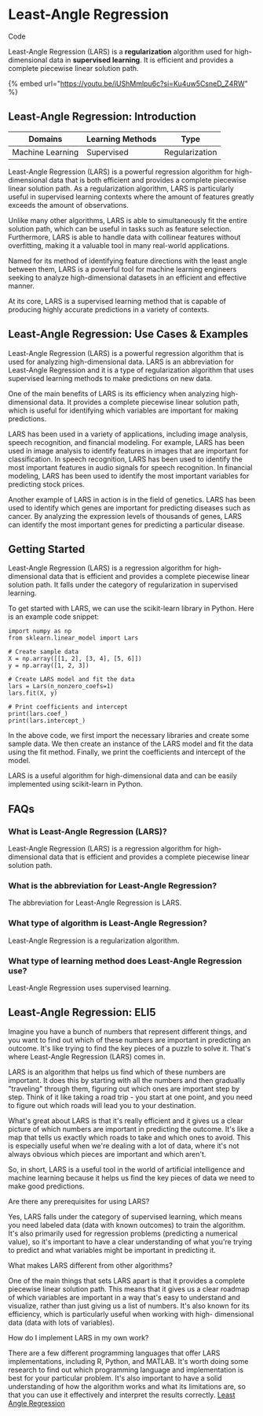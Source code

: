 # Least-Angle Regression

Code

Least-Angle Regression (LARS) is a **regularization** algorithm used for high- dimensional data in **supervised learning**. It is efficient and provides a complete piecewise linear solution path.

{% embed url="https://youtu.be/iUShMmlpu6c?si=Ku4uw5CsneD_Z4RW" %}

## Least-Angle Regression: Introduction

| Domains          | Learning Methods | Type           |
| ---------------- | ---------------- | -------------- |
| Machine Learning | Supervised       | Regularization |

Least-Angle Regression (LARS) is a powerful regression algorithm for high- dimensional data that is both efficient and provides a complete piecewise linear solution path. As a regularization algorithm, LARS is particularly useful in supervised learning contexts where the amount of features greatly exceeds the amount of observations.

Unlike many other algorithms, LARS is able to simultaneously fit the entire solution path, which can be useful in tasks such as feature selection. Furthermore, LARS is able to handle data with collinear features without overfitting, making it a valuable tool in many real-world applications.

Named for its method of identifying feature directions with the least angle between them, LARS is a powerful tool for machine learning engineers seeking to analyze high-dimensional datasets in an efficient and effective manner.

At its core, LARS is a supervised learning method that is capable of producing highly accurate predictions in a variety of contexts.

## Least-Angle Regression: Use Cases & Examples

Least-Angle Regression (LARS) is a powerful regression algorithm that is used for analyzing high-dimensional data. LARS is an abbreviation for Least-Angle Regression and it is a type of regularization algorithm that uses supervised learning methods to make predictions on new data.

One of the main benefits of LARS is its efficiency when analyzing high- dimensional data. It provides a complete piecewise linear solution path, which is useful for identifying which variables are important for making predictions.

LARS has been used in a variety of applications, including image analysis, speech recognition, and financial modeling. For example, LARS has been used in image analysis to identify features in images that are important for classification. In speech recognition, LARS has been used to identify the most important features in audio signals for speech recognition. In financial modeling, LARS has been used to identify the most important variables for predicting stock prices.

Another example of LARS in action is in the field of genetics. LARS has been used to identify which genes are important for predicting diseases such as cancer. By analyzing the expression levels of thousands of genes, LARS can identify the most important genes for predicting a particular disease.

## Getting Started

Least-Angle Regression (LARS) is a regression algorithm for high-dimensional data that is efficient and provides a complete piecewise linear solution path. It falls under the category of regularization in supervised learning.

To get started with LARS, we can use the scikit-learn library in Python. Here is an example code snippet:

```
import numpy as np
from sklearn.linear_model import Lars

# Create sample data
X = np.array([[1, 2], [3, 4], [5, 6]])
y = np.array([1, 2, 3])

# Create LARS model and fit the data
lars = Lars(n_nonzero_coefs=1)
lars.fit(X, y)

# Print coefficients and intercept
print(lars.coef_)
print(lars.intercept_)

```

In the above code, we first import the necessary libraries and create some sample data. We then create an instance of the LARS model and fit the data using the fit method. Finally, we print the coefficients and intercept of the model.

LARS is a useful algorithm for high-dimensional data and can be easily implemented using scikit-learn in Python.

## FAQs

### What is Least-Angle Regression (LARS)?

Least-Angle Regression (LARS) is a regression algorithm for high-dimensional data that is efficient and provides a complete piecewise linear solution path.

### What is the abbreviation for Least-Angle Regression?

The abbreviation for Least-Angle Regression is LARS.

### What type of algorithm is Least-Angle Regression?

Least-Angle Regression is a regularization algorithm.

### What type of learning method does Least-Angle Regression use?

Least-Angle Regression uses supervised learning.

## Least-Angle Regression: ELI5

Imagine you have a bunch of numbers that represent different things, and you want to find out which of these numbers are important in predicting an outcome. It's like trying to find the key pieces of a puzzle to solve it. That's where Least-Angle Regression (LARS) comes in.

LARS is an algorithm that helps us find which of these numbers are important. It does this by starting with all the numbers and then gradually "traveling" through them, figuring out which ones are important step by step. Think of it like taking a road trip - you start at one point, and you need to figure out which roads will lead you to your destination.

What's great about LARS is that it's really efficient and it gives us a clear picture of which numbers are important in predicting the outcome. It's like a map that tells us exactly which roads to take and which ones to avoid. This is especially useful when we're dealing with a lot of data, where it's not always obvious which pieces are important and which aren't.

So, in short, LARS is a useful tool in the world of artificial intelligence and machine learning because it helps us find the key pieces of data we need to make good predictions.

Are there any prerequisites for using LARS?

Yes, LARS falls under the category of supervised learning, which means you need labeled data (data with known outcomes) to train the algorithm. It's also primarily used for regression problems (predicting a numerical value), so it's important to have a clear understanding of what you're trying to predict and what variables might be important in predicting it.

What makes LARS different from other algorithms?

One of the main things that sets LARS apart is that it provides a complete piecewise linear solution path. This means that it gives us a clear roadmap of which variables are important in a way that's easy to understand and visualize, rather than just giving us a list of numbers. It's also known for its efficiency, which is particularly useful when working with high- dimensional data (data with lots of variables).

How do I implement LARS in my own work?

There are a few different programming languages that offer LARS implementations, including R, Python, and MATLAB. It's worth doing some research to find out which programming language and implementation is best for your particular problem. It's also important to have a solid understanding of how the algorithm works and what its limitations are, so that you can use it effectively and interpret the results correctly. [Least Angle Regression](https://serp.ai/least-angle-regression/)
